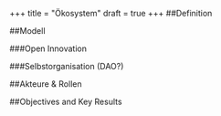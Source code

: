 +++
title = "Ökosystem"
draft = true
+++
\##Definition



\##Modell

\###Open Innovation

\###Selbstorganisation (DAO?)



\##Akteure & Rollen



\##Objectives and Key Results